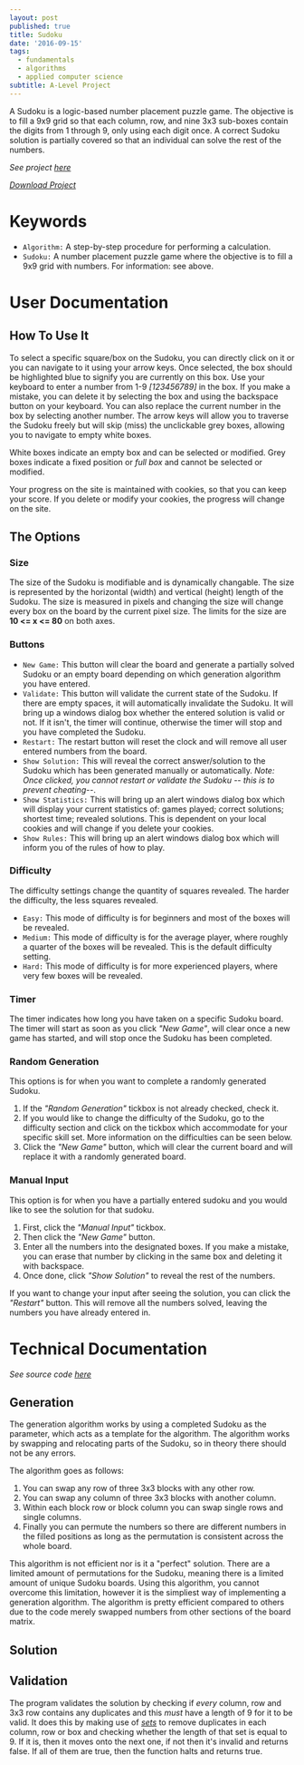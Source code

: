 ```yaml
---
layout: post
published: true
title: Sudoku
date: '2016-09-15'
tags:
  - fundamentals
  - algorithms
  - applied computer science
subtitle: A-Level Project
---
```

A Sudoku is a logic-based number placement puzzle game. The objective is to fill a 9x9 grid so that each column, row, and nine 3x3 sub-boxes contain the digits from 1 through 9, only using each digit once. A correct Sudoku solution is partially covered so that an individual can solve the rest of the numbers.


*See project [here](https://www.samnayak.com/projects/sudoku/)*

*<a href="https://www.samnayak.com/projects/sudoku/" download="sudoku">Download Project</a>*


# Keywords

- ```Algorithm:```  A step-by-step procedure for performing a calculation.
- ```Sudoku:``` A number placement puzzle game where the objective is to fill a 9x9 grid with numbers. For information: see above.


# User Documentation


## How To Use It

To select a specific square/box on the Sudoku, you can directly click on it or you can navigate to it using your arrow keys. Once selected, the box should be highlighted blue to signify you are currently on this box. Use your keyboard to enter a number from 1-9 _[123456789]_ in the box. If you make a mistake, you can delete it by selecting the box and using the backspace button on your keyboard. You can also replace the current number in the box by selecting another number. The arrow keys will allow you to traverse the Sudoku freely but will skip (miss) the unclickable grey boxes, allowing you to navigate to empty white boxes.

White boxes indicate an empty box and can be selected or modified. Grey boxes indicate a fixed position or *full box* and cannot be selected or modified. 

Your progress on the site is maintained with cookies, so that you can keep your score. If you delete or modify your cookies, the progress will change on the site.


## The Options

### Size

The size of the Sudoku is modifiable and is dynamically changable. The size is represented by the horizontal (width) and vertical (height) length of the Sudoku. The size is measured in pixels and changing the size will change every box on the board by the current pixel size. The limits for the size are **10 <= x <= 80** on both axes.


### Buttons

- ```New Game:``` This button will clear the board and generate a partially solved Sudoku or an empty board depending on which generation algorithm you have entered.
- ```Validate:``` This button will validate the current state of the Sudoku. If there are empty spaces, it will automatically invalidate the Sudoku. It will bring up a windows dialog box whether the entered solution is valid or not. If it isn't, the timer will continue, otherwise the timer will stop and you have completed the Sudoku.
- ```Restart:``` The restart button will reset the clock and will remove all user entered numbers from the board.
- ```Show Solution:``` This will reveal the correct answer/solution to the Sudoku which has been generated manually or automatically. _Note: Once clicked, you cannot restart or validate the Sudoku -- this is to prevent cheating--_.
- ```Show Statistics:``` This will bring up an alert windows dialog box which will display your current statistics of: games played; correct solutions; shortest time; revealed solutions. This is dependent on your local cookies and will change if you delete your cookies.
- ```Show Rules:``` This will bring up an alert windows dialog box which will inform you of the rules of how to play.

### Difficulty

The difficulty settings change the quantity of squares revealed. The harder the difficulty, the less squares revealed.

- ```Easy:``` This mode of difficulty is for beginners and most of the boxes will be revealed.
- ```Medium:``` This mode of difficulty is for the average player, where roughly a quarter of the boxes will be revealed. This is the default difficulty setting.
- ```Hard:``` This mode of difficulty is for more experienced players, where very few boxes will be revealed.


### Timer

The timer indicates how long you have taken on a specific Sudoku board. The timer will start as soon as you click _"New Game"_, will clear once a new game has started, and will stop once the Sudoku has been completed.



### Random Generation

This options is for when you want to complete a randomly generated Sudoku. 

1. If the _"Random Generation"_ tickbox is not already checked, check it.
2. If you would like to change the difficulty of the Sudoku, go to the difficulty section and click on the tickbox which accommodate for your specific skill set. More information on the difficulties can be seen below.
3. Click the _"New Game"_ button, which will clear the current board and will replace it with a randomly generated board.


### Manual Input

This option is for when you have a partially entered sudoku and you would like to see the solution for that sudoku. 

1. First, click the _"Manual Input"_ tickbox.
2. Then click the _"New Game"_ button.
3. Enter all the numbers into the designated boxes. If you make a mistake, you can erase that number by clicking in the same box and deleting it with backspace. 
4. Once done, click _"Show Solution"_ to reveal the rest of the numbers.

If you want to change your input after seeing the solution, you can click the _"Restart"_ button. This will remove all the numbers solved, leaving the numbers you have already entered in.


# Technical Documentation

*See source code [here](https://github.com/AcesOfGlory/acesofglory.github.io/blob/master/projects/sudoku.html)*


## Generation

The generation algorithm works by using a completed Sudoku as the parameter, which acts as a template for the algorithm. The algorithm works by swapping and relocating parts of the Sudoku, so in theory there should not be any errors. 

The algorithm goes as follows:

1. You can swap any row of three 3x3 blocks with any other row. 
2. You can swap any column of three 3x3 blocks with another column.
3. Within each block row or block column you can swap single rows and single columns. 
4. Finally you can permute the numbers so there are different numbers in the filled positions as long as the permutation is consistent across the whole board.

This algorithm is not efficient nor is it a "perfect" solution. There are a limited amount of permutations for the Sudoku, meaning there is a limited amount of unique Sudoku boards. Using this algorithm, you cannot overcome this limitation, however it is the simpliest way of implementing a generation algorithm. The algorithm is pretty efficient compared to others due to the code merely swapped numbers from other sections of the board matrix.


## Solution


## Validation

The program validates the solution by checking if *every* column, row and 3x3 row contains any duplicates and this *must* have a length of 9 for it to be valid. It does this by making use of *[sets](https://developer.mozilla.org/en/docs/Web/JavaScript/Reference/Global_Objects/Set)* to remove duplicates in each column, row or box and checking whether the length of that set is equal to 9. If it is, then it moves onto the next one, if not then it's invalid and returns false. If all of them are true, then the function halts and returns true.


